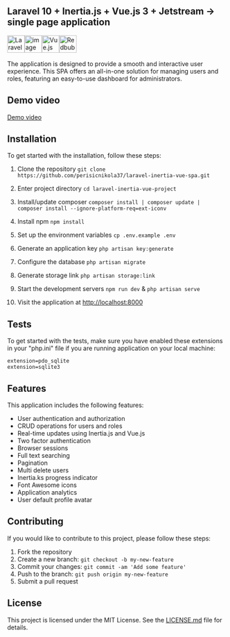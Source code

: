 ## Laravel 10 + Inertia.js + Vue.js 3 + Jetstream -> single page application

<div style="display: flex;">
  <img src="https://upload.wikimedia.org/wikipedia/commons/thumb/9/9a/Laravel.svg/985px-Laravel.svg.png" alt="Laravel Logo" style="width: 40px;">
  <img src="https://user-images.githubusercontent.com/79047182/222930653-4c8079bc-30f0-43e1-9c63-b50a9ad68320.png" alt="image" style="width: 40px;">
  <img src="https://upload.wikimedia.org/wikipedia/commons/thumb/9/95/Vue.js_Logo_2.svg/1184px-Vue.js_Logo_2.svg.png" alt="Vue.js Logo" style="width: 40px;">
 <img src="https://ih1.redbubble.net/image.2428884987.0603/st,small,507x507-pad,600x600,f8f8f8.jpg" alt="Redbubble Image" style="width: 40px;">
</div>
<br>
The application is designed to provide a smooth and interactive user experience. This SPA offers an all-in-one solution for managing users and roles, featuring an easy-to-use dashboard for administrators.

## Demo video

[Demo video](https://github.com/perisicnikola37/laravel-inertia-vue-spa/assets/79047182/38ffbb70-0543-495b-8211-ed5e17257ff2)

## Installation

To get started with the installation, follow these steps:

1. Clone the repository
   `git clone https://github.com/perisicnikola37/laravel-inertia-vue-spa.git`

2. Enter project directory
   `cd laravel-inertia-vue-project`

3. Install/update composer
   `composer install | composer update | composer install --ignore-platform-req=ext-iconv`

4. Install npm
   `npm install`

5. Set up the environment variables
   `cp .env.example .env`

6. Generate an application key
   `php artisan key:generate`

7. Configure the database
   `php artisan migrate`

8. Generate storage link
   `php artisan storage:link`

9. Start the development servers
   `npm run dev` & `php artisan serve`

10. Visit the application at [http://localhost:8000](http://localhost:8000)

## Tests

To get started with the tests, make sure you have enabled these extensions in your "php.ini" file if you are running application on your local machine:

```
extension=pdo_sqlite
extension=sqlite3
```

## Features

This application includes the following features:

-   User authentication and authorization
-   CRUD operations for users and roles
-   Real-time updates using Inertia.js and Vue.js
-   Two factor authentication
-   Browser sessions
-   Full text searching
-   Pagination
-   Multi delete users
-   Inertia.ks progress indicator
-   Font Awesome icons
-   Application analytics
-   User default profile avatar

## Contributing

If you would like to contribute to this project, please follow these steps:

1. Fork the repository
2. Create a new branch: `git checkout -b my-new-feature`
3. Commit your changes: `git commit -am 'Add some feature'`
4. Push to the branch: `git push origin my-new-feature`
5. Submit a pull request

## License

This project is licensed under the MIT License. See the [LICENSE.md](LICENSE.md) file for details.
